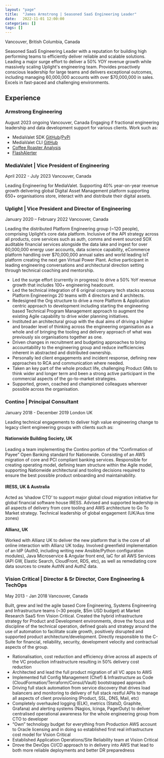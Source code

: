 ```yaml
---
layout: "page"
title:  "James Armstrong | Seasoned SaaS Engineering Leader"
date:   2022-11-01 12:00:00
categories: []
tags: []
---
```


Vancouver, British Columbia, Canada

Seasoned SaaS Engineering Leader with a reputation for building high performing teams to efficiently deliver reliable and scalable solutions. Leading a major surge effort to deliver a 50% YOY revenue growth while massively scaling Uplight's engineering team. Provides proactively conscious leadership for large teams and delivers exceptional outcomes, including managing 60,000,000 accounts with over $70,000,000 in sales. Excels in fast-paced and challenging environments.

## Experience
### Armstrong Engineering
August 2023 ongoing
Vancouver, Canada
Engaging if fractional engineering leadership and data development support for various clients. Work such as:
- MediaValet SDK [GitHub](https://github.com/armstro-ca/mvsdk)/[PyPi](https://pypi.org/project/mvsdk/)
- MediaValet CLI [GitHub](https://github.com/armstro-ca/mvdam)
- [Coffee Roaster Analysis](/roasters.html)
- [FlashAlerter](https://github.com/nomadicj/flashalerter)

### MediaValet | Vice President of Engineering
April 2022 - July 2023
Vancouver, Canada

Leading Engineering for MediaValet. Supporting 40% year-on-year revenue growth delivering global Digital Asset Management platform supporting 650+ organisations store, interact with and distribute their digital assets.

### Uplight | Vice President and Director of Engineering
January 2020 – February 2022
Vancouver, Canada

Leading the distributed Platform Engineering group (~120 people), comprising Uplight’s core data platform. Inclusive of the API strategy across all products, core services such as auth, comms and event sourced SOX auditable financial services alongside the data lake and ingest for over 60,000,000 energy user accounts, data science capability, eCommerce platform handling over $70,000,000 annual sales and world leading IoT platform creating the next gen Virtual Power Plant. Active participant in leading engineering conversations and architectural direction setting through technical coaching and mentorship.

* Led the surge effort (currently in progress) to drive a 50% YoY revenue growth that includes 100+ engineering headcount.
* Led the technical integration of 6 original company tech stacks across Platform Engineerings 20 teams with 4 directors and 4 architects.
* Redesigned the Org structure to drive a more Platform & Application centric approach to development including starting the engineering based Technical Program Management approach to augment the existing Agile capability to drive wider planning initiatives.
* Instituted an architectural group with the dual aims of driving a higher and broader level of thinking across the engineering organisation as a whole and of bringing the tooling and delivery approach of what was previously six organisations together as one.
* Driven changes in recruitment and budgeting approaches to bring accountability to the engineering group and reduce inefficiencies inherent in abstracted and distributed ownership.
* Personally led client engagements and incident response, defining new approaches to RCA and communication where needed.
* Taken an key part of the whole product life, challenging Product GMs to think wider and longer term and been a strong active participant in the commercial aspects of the go-to-market strategies.
* Supported, grown, coached and championed colleagues wherever possible across the organisation.

### Contino | Principal Consultant
January 2018 - December 2019
London UK

Leading technical engagements to deliver high value engineering change to legacy client engineering groups with clients such as:
#### Nationwide Building Society, UK
Leading a team implementing the Contino portion of the “Confirmation of Payee” Open Banking standard for Nationwide. Consisting of an AWS migration of core and PCI compliant banking services. Responsible for creating operating model, defining team structure within the Agile model, supporting Nationwide architectural and tooling decisions required to ensure the best possible product onboarding and maintainability.
#### IRESS, UK & Australia
Acted as ‘shadow CTO’ to support major global cloud migration initiative for global financial software house IRESS. Advised and supported leadership in all aspects of delivery from core tooling and AWS architecture to Go To Market strategy. Technical leadership of global engagement (UK/Aus time zones)
#### Allianz, UK
Worked with Allianz UK to deliver the new platform that is the core of all online interaction with Allianz UK today. Involved greenfield implementation of an IdP (Auth0, including writing new Ansible/Python configuration modules), Java Microservice & Angular front end, IaC for all AWS Services (API GW, Elastic Search, CloudFront, RDS, etc), as well as remediating core data sources to create AuthN and AuthZ data.

### Vision Critical | Director & Sr Director, Core Engineering & TechOps
May 2013 - Jan 2018
Vancouver, Canada

Built, grew and led the agile based Core Engineering, Systems Engineering and Infrastructure teams (~30 people, $5m USD budget) at Market Research SaaS firm Vision Critical. Created the hybrid infrastructure strategy for Product and Development environments, drove the focus and discipline of the technical operation, defined goals and strategy around the use of automation to facilitate scale growth, positively disrupted and supported product architecture/development. Directly responsible to the C-Suite for financial, reliability, security, development velocity and contractual aspects of the group.

* Rationalisation, cost reduction and efficiency drive across all aspects of the VC production infrastructure resulting in 50% delivery cost reduction
* Architected and lead the full product migration of all VC apps to AWS
* Implemented full Config Management (Chef) & Infrastructure as Code (CloudFormation/Terraform/Consul/Vault) bootstrapped approach
* Driving full stack automation from service discovery that drives load balancers and monitoring to delivery of full stack restful APIs to manage all aspects of client provisioning (Product, SSL, DNS, Mail, etc)
* Completely overhauled logging (ELK), metrics (StatsD, Graphite, Grafana) and alerting systems (Nagios, Icinga, PagerDuty) to deliver centralised operational awareness for the whole engineering group from CTO to developer
* “Own” technology budget for everything from Production AWS account to Oracle licensing and in doing so established first real infrastructure cost model for Vision Critical
* Established Application Operations/Site Reliability team at Vision Critical
* Drove the DevOps CI/CD approach to in delivery into AWS that lead to both more reliable deployments and better DR preparedness